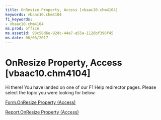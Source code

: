 ```yaml
---
title: OnResize Property, Access [vbaac10.chm4104]
keywords: vbaac10.chm4104
f1_keywords:
- vbaac10.chm4104
ms.prod: office
ms.assetid: 93c58d6e-92dc-44e7-a55a-1128bf396f45
ms.date: 06/08/2017
---
```



# OnResize Property, Access [vbaac10.chm4104]

Hi there! You have landed on one of our F1 Help redirector pages. Please select the topic you were looking for below.

[Form.OnResize Property (Access)](http://msdn.microsoft.com/library/84e6df44-53d2-19c9-e8c5-47681649c7e8%28Office.15%29.aspx)

[Report.OnResize Property (Access)](http://msdn.microsoft.com/library/336eceb4-7f78-b0b0-cb8f-a6a35c8bea76%28Office.15%29.aspx)


